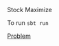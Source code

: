 Stock Maximize

To run
```sbt run```

[Problem](https://www.hackerrank.com/challenges/stockmax/problem)
